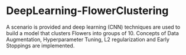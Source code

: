 # DeepLearning-FlowerClustering
A scenario is provided and deep learning (CNN) techniques are used to build a model that clusters Flowers into groups of 10. Concepts of Data Augmentation, Hyperparameter Tuning, L2 regularization and Early Stoppings are implemented.
